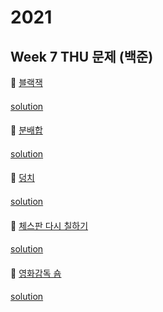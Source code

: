 # 2021
## Week 7 THU 문제 (백준)

👀 [블랙잭](https://www.acmicpc.net/problem/2798)

#### 

[solution]()

####

👀 [분배합](https://www.acmicpc.net/problem/2231)

#### 

[solution]()

####

👀 [덩치](https://www.acmicpc.net/problem/7568)
#### 

[solution]()

#### 

👀 [체스판 다시 칠하기](https://www.acmicpc.net/problem/1018)
#### 

[solution]()

#### 

👀 [영화감독 숌](https://www.acmicpc.net/problem/1436)
#### 

[solution]()

#### 